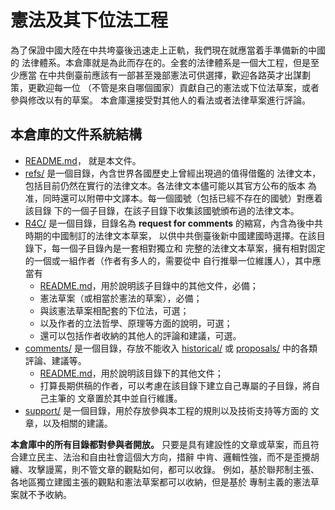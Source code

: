 # 憲法及其下位法工程

為了保證中國大陸在中共垮臺後迅速走上正軌，我們現在就應當着手準備新的中國的
法律體系。本倉庫就是為此而存在的。全套的法律體系是一個大工程，但是至少應當
在中共倒臺前應該有一部甚至幾部憲法可供選擇，歡迎各路英才出謀劃策，更歡迎每一位
（不管是來自哪個國家）貢獻自己的憲法或下位法草案，或者參與修改以有的草案。
本倉庫還接受對其他人的看法或者法律草案進行評論。

## 本倉庫的文件系統結構

* [README.md](README.md)， 就是本文件。
* [refs/](refs) 是一個目錄，內含世界各國歷史上曾經出現過的值得借鑑的
  法律文本，包括目前仍然在實行的法律文本。各法律文本儘可能以其官方公布的版本
  為准，同時還可以附帶中文譯本。每一個國號（包括已經不存在的國號）對應着該目錄
  下的一個子目錄，在該子目錄下收集該國號頒布過的法律文本。
* [R4C/](R4C) 是一個目錄，目錄名為 **request for comments** 的縮寫，內含為後中共
  時期的中國制訂的法律文本草案，
  以供中共倒臺後新中國建國時選擇。在該目錄下，每一個子目錄內是一套相對獨立和
  完整的法律文本草案，擁有相對固定的一個或一組作者（作者有多人的，需要從中
  自行推舉一位維護人），其中應當有
    * [README.md](README.md)，用於說明該子目錄中的其他文件，必備；
    * 憲法草案（或相當於憲法的草案），必備；
    * 與該憲法草案相配套的下位法，可選；
    * 以及作者的立法哲學、原理等方面的說明，可選；
    * 還可以包括作者收納的其他人的評論和建議，可選。
* [comments/](comments) 是一個目錄，存放不能收入 [historical/](historical) 或
  [proposals/](proposals) 中的各類評論、建議等。
    * [README.md](README.md)，用於說明該目錄下的其他文件；
    * 打算長期供稿的作者，可以考慮在該目錄下建立自己專屬的子目錄，將自己主筆的
      文章置於其中並自行維護。
* [support/](support) 是一個目錄，用於存放參與本工程的規則以及技術支持等方面的
  文章，以及相關的建議。

**本倉庫中的所有目錄都對參與者開放。**
只要是具有建設性的文章或草案，而且符合建立民主、法治和自由社會這個大方向，措辭
中肯、邏輯性強，而不是歪攪胡纏、攻擊謾罵，則不管文章的觀點如何，都可以收錄。
例如，基於聯邦制主張、各地區獨立建國主張的觀點和憲法草案都可以收納，但是基於
專制主義的憲法草案就不予收納。
